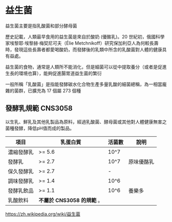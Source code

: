 # 益生菌

益生菌主要是指乳酸菌和部分酵母菌

歷史記載，人類最早食用的益生菌是來自於酸奶 (優酪乳)。20 世紀初，俄國科學家埃黎耶·埃黎赫·梅契尼可夫（Élie Metchnikoff）研究保加利亞人為何較長壽時，發現這些長壽者都愛喝酸奶，而發酵後的乳類中所含的乳酸菌對人體的健康具有益處。

益生菌的食物，通常是人類所不能消化，但是細菌可以從中提取養分（或者是促進生長的環境也算），能夠促進腸胃道益生菌的繁衍

一般所稱「乳酸菌」是指能發酵碳水化合物生產多量乳酸的細菌總稱，為一相當龐雜的菌群，已擴充為 17 個屬 273 個種

## 發酵乳規範 CNS3058
以生乳、鮮乳及其他乳製品為原料，經過乳酸菌、酵母菌或其他對人體健康無害之菌種發酵，降低pH值而成的製品。

項目      |乳蛋白質|活菌數|說明
----------|--------|------|----
濃縮發酵乳| >= 5.6 | 10^7 |
發酵乳    | >= 2.7 | 10^7 |原味優酪乳
保久發酵乳| >= 2.7 | -    |
調味發酵乳| >= 1.4 | 10^6 |
發酵乳飲品| >= 1.1 | 10^6 |養樂多
乳酸飲料  |**不屬於 CNS3058 的規範** 。

https://zh.wikipedia.org/wiki/益生菌
